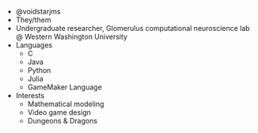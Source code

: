 - @voidstarjms
- They/them
- Undergraduate researcher, Glomerulus computational neuroscience lab @ Western Washington University
- Languages
  - C
  - Java
  - Python
  - Julia
  - GameMaker Language
- Interests
  - Mathematical modeling
  - Video game design
  - Dungeons & Dragons

